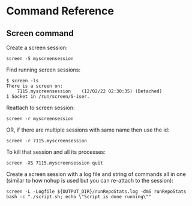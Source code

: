 # Command Reference

## Screen command
Create a screen session:
```
screen -S myscreensession
```

Find running screen sessions:
```
$ screen -ls
There is a screen on:
	7115.myscreensession	(12/02/22 02:30:35)	(Detached)
1 Socket in /run/screen/S-iser.
```

Reattach to screen session:
```
screen -r myscreensession
```
OR, if there are multiple sessions with same name then use the id:
```
screen -r 7115.myscreensession
```

To kill that session and all its processes:
```
screen -XS 7115.myscreensession quit
```

Create a screen session with a log file and string of commands all in one (similar to how nohup is used but you can re-attach to the session):
```
screen -L -Logfile ${OUTPUT_DIR}/runRepoStats.log -dmS runRepoStats bash -c "./script.sh; echo \"Script is done running\""
```
